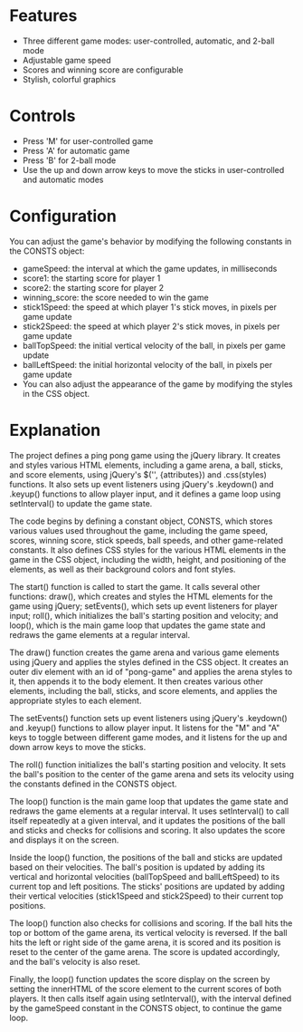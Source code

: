 # Features

* Three different game modes: user-controlled, automatic, and 2-ball mode
* Adjustable game speed
* Scores and winning score are configurable
* Stylish, colorful graphics

# Controls
* Press 'M' for user-controlled game
* Press 'A' for automatic game
* Press 'B' for 2-ball mode
* Use the up and down arrow keys to move the sticks in user-controlled and automatic modes

# Configuration
You can adjust the game's behavior by modifying the following constants in the CONSTS object:

* gameSpeed: the interval at which the game updates, in milliseconds
* score1: the starting score for player 1
* score2: the starting score for player 2
* winning_score: the score needed to win the game
* stick1Speed: the speed at which player 1's stick moves, in pixels per game update
* stick2Speed: the speed at which player 2's stick moves, in pixels per game update
* ballTopSpeed: the initial vertical velocity of the ball, in pixels per game update
* ballLeftSpeed: the initial horizontal velocity of the ball, in pixels per game update
* You can also adjust the appearance of the game by modifying the styles in the CSS object.

# Explanation

The project defines a ping pong game using the jQuery library. It creates and styles various HTML elements, including a game arena, a ball, sticks, and score elements, using jQuery's $('<element>', {attributes}) and .css(styles) functions. It also sets up event listeners using jQuery's .keydown() and .keyup() functions to allow player input, and it defines a game loop using setInterval() to update the game state.

The code begins by defining a constant object, CONSTS, which stores various values used throughout the game, including the game speed, scores, winning score, stick speeds, ball speeds, and other game-related constants. It also defines CSS styles for the various HTML elements in the game in the CSS object, including the width, height, and positioning of the elements, as well as their background colors and font styles.

The start() function is called to start the game. It calls several other functions: draw(), which creates and styles the HTML elements for the game using jQuery; setEvents(), which sets up event listeners for player input; roll(), which initializes the ball's starting position and velocity; and loop(), which is the main game loop that updates the game state and redraws the game elements at a regular interval.

The draw() function creates the game arena and various game elements using jQuery and applies the styles defined in the CSS object. It creates an outer div element with an id of "pong-game" and applies the arena styles to it, then appends it to the body element. It then creates various other elements, including the ball, sticks, and score elements, and applies the appropriate styles to each element.

The setEvents() function sets up event listeners using jQuery's .keydown() and .keyup() functions to allow player input. It listens for the "M" and "A" keys to toggle between different game modes, and it listens for the up and down arrow keys to move the sticks.

The roll() function initializes the ball's starting position and velocity. It sets the ball's position to the center of the game arena and sets its velocity using the constants defined in the CONSTS object.

The loop() function is the main game loop that updates the game state and redraws the game elements at a regular interval. It uses setInterval() to call itself repeatedly at a given interval, and it updates the positions of the ball and sticks and checks for collisions and scoring. It also updates the score and displays it on the screen.
  
Inside the loop() function, the positions of the ball and sticks are updated based on their velocities. The ball's position is updated by adding its vertical and horizontal velocities (ballTopSpeed and ballLeftSpeed) to its current top and left positions. The sticks' positions are updated by adding their vertical velocities (stick1Speed and stick2Speed) to their current top positions.

The loop() function also checks for collisions and scoring. If the ball hits the top or bottom of the game arena, its vertical velocity is reversed. If the ball hits the left or right side of the game arena, it is scored and its position is reset to the center of the game arena. The score is updated accordingly, and the ball's velocity is also reset.

Finally, the loop() function updates the score display on the screen by setting the innerHTML of the score element to the current scores of both players. It then calls itself again using setInterval(), with the interval defined by the gameSpeed constant in the CONSTS object, to continue the game loop.
